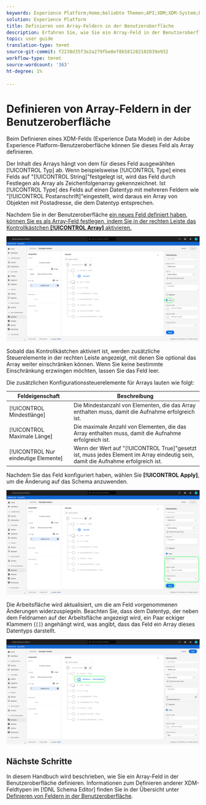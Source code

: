 ```yaml
---
keywords: Experience Platform;Home;beliebte Themen;API;XDM;XDM-System;Erlebnisdatenmodell;Datenmodell;ui;Arbeitsbereich;Array;Feld;
solution: Experience Platform
title: Definieren von Array-Feldern in der Benutzeroberfläche
description: Erfahren Sie, wie Sie ein Array-Feld in der Benutzeroberfläche "Experience Platform"definieren.
topic: user guide
translation-type: tm+mt
source-git-commit: f2238d35f3e2a279fbe8ef8b581282102039e932
workflow-type: tm+mt
source-wordcount: '363'
ht-degree: 1%

---
```



# Definieren von Array-Feldern in der Benutzeroberfläche

Beim Definieren eines XDM-Felds (Experience Data Model) in der Adobe Experience Platform-Benutzeroberfläche können Sie dieses Feld als Array definieren.

Der Inhalt des Arrays hängt von dem für dieses Feld ausgewählten [!UICONTROL Typ] ab. Wenn beispielsweise [!UICONTROL Type] eines Felds auf &quot;[!UICONTROL String]&quot;festgelegt ist, wird das Feld durch Festlegen als Array als Zeichenfolgenarray gekennzeichnet. Ist [!UICONTROL Type] des Felds auf einen Datentyp mit mehreren Feldern wie &quot;[!UICONTROL Postanschrift]&quot;eingestellt, wird daraus ein Array von Objekten mit Postadresse, die dem Datentyp entsprechen.

Nachdem Sie in der Benutzeroberfläche [ein neues Feld definiert haben, können Sie es als Array-Feld festlegen, indem Sie in der rechten Leiste das Kontrollkästchen **[!UICONTROL Array]** aktivieren.](./overview.md#define)

![](../../images/ui/fields/special/array.png)

Sobald das Kontrollkästchen aktiviert ist, werden zusätzliche Steuerelemente in der rechten Leiste angezeigt, mit denen Sie optional das Array weiter einschränken können. Wenn Sie keine bestimmte Einschränkung erzwingen möchten, lassen Sie das Feld leer.

Die zusätzlichen Konfigurationssteuerelemente für Arrays lauten wie folgt:

| Feldeigenschaft | Beschreibung |
| --- | --- |
| [!UICONTROL Mindestlänge] | Die Mindestanzahl von Elementen, die das Array enthalten muss, damit die Aufnahme erfolgreich ist. |
| [!UICONTROL Maximale Länge] | Die maximale Anzahl von Elementen, die das Array enthalten muss, damit die Aufnahme erfolgreich ist. |
| [!UICONTROL Nur eindeutige Elemente] | Wenn der Wert auf &quot;[!UICONTROL True]&quot;gesetzt ist, muss jedes Element im Array eindeutig sein, damit die Aufnahme erfolgreich ist. |

Nachdem Sie das Feld konfiguriert haben, wählen Sie **[!UICONTROL Apply]**, um die Änderung auf das Schema anzuwenden.

![](../../images/ui/fields/special/array-config.png)

Die Arbeitsfläche wird aktualisiert, um die am Feld vorgenommenen Änderungen widerzuspiegeln. Beachten Sie, dass dem Datentyp, der neben dem Feldnamen auf der Arbeitsfläche angezeigt wird, ein Paar eckiger Klammern (`[]`) angehängt wird, was angibt, dass das Feld ein Array dieses Datentyps darstellt.

![](../../images/ui/fields/special/array-applied.png)

## Nächste Schritte

In diesem Handbuch wird beschrieben, wie Sie ein Array-Feld in der Benutzeroberfläche definieren. Informationen zum Definieren anderer XDM-Feldtypen im [!DNL Schema Editor] finden Sie in der Übersicht unter [Definieren von Feldern in der Benutzeroberfläche](./overview.md#special).
